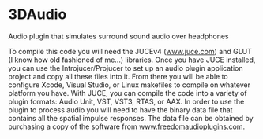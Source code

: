 # 3DAudio
Audio plugin that simulates surround sound audio over headphones

To compile this code you will need the JUCEv4 (www.juce.com) and GLUT (I know how old fashioned of me...) libraries.  Once you have JUCE installed, you can use the Introjucer/Projucer to set up an audio plugin application project and copy all these files into it.  From there you will be able to configure Xcode, Visual Studio, or Linux makefiles to compile on whatever platform you have.  With JUCE, you can compile the code into a variety of plugin formats:  Audio Unit, VST, VST3, RTAS, or AAX.  In order to use the plugin to process audio you will need to have the binary data file that contains all the spatial impulse responses.  The data file can be obtained by purchasing a copy of the software from www.freedomaudioplugins.com.
